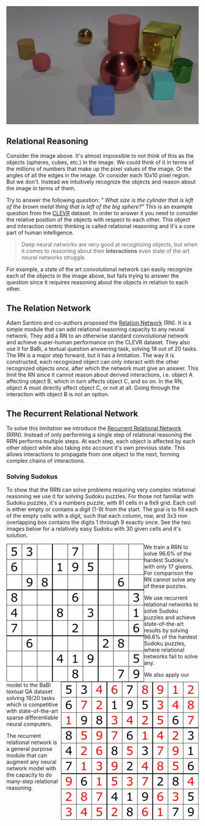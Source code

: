 ![](clevr.jpg)

## Relational Reasoning

Consider the image above.
It's almost impossible to not think of this as the objects (spheres, cubes, etc.) in the image.
We could think of it in terms of the millions of numbers that make up the pixel values of the image.
Or the angles of all the edges in the image.
Or consider each 10x10 pixel region.
But we don't.
Instead we intuitively recognize the objects and reason about the image in terms of them.

Try to answer the following question:
*" What size is the cylinder that is left of the brown metal thing that is left of the big sphere?"*
This is an example question from the [CLEVR](http://cs.stanford.edu/people/jcjohns/clevr/) dataset.
In order to answer it you need to consider the relative position of the objects with respect to each other.
This object and interaction centric thinking is called relational reasoning and it's a core part of human intelligence.

> Deep neural networks are very good at recognizing objects, but when it comes to reasoning about their **interactions** even state of the art neural networks struggle.

For example, a state of the art convolutional network can easily recognize each of the objects in the image above,
but fails trying to answer the question since it requires reasoning about the objects in relation to each other.

## The Relation Network

Adam Santoro and co-authors proposed the [Relation Network](https://arxiv.org/abs/1706.01427) (RN).
It is a simple module that can add relational reasoning capacity to any neural network.
They add a RN to an otherwise standard convolutional network and achieve super-human performance on the CLEVR dataset.
They also use it for BaBi, a textual question answering task, solving 18 out of 20 tasks.
The RN is a major step forward, but it has a limitation.
The way it is constructed, each recognized object can only interact with the other recognized objects *once*, after which the network must give an answer.
This limit the RN since it cannot reason about derived interactions, i.e. object A affecting object B, which in turn affects object C, and so on.
In the RN, object A must directly affect object C, or not at all.
Going through the interaction with object B is not an option.

## The Recurrent Relational Network

To solve this limitation we introduce the [Recurrent Relational Network](https://arxiv.org/pdf/1711.08028.pdf) (RRN).
Instead of only performing a single step of relational reasoning the RRN performs multiple steps.
At each step, each object is affected by each other object while also taking into account it's own previous state.
This allows interactions to propagate from one object to the next, forming complex chains of interactions.

### Solving Sudokus

To show that the RRN can solve problems requiring very complex relational reasoning we use it for solving Sudoku puzzles.
For those not familiar with Sudoku puzzles, it's a numbers puzzle, with 81 cells in a 9x9 grid.
Each cell is either empty or contains a digit (1-9) from the start.
The goal is to fill each of the empty cells with a digit, such that each column, row, and 3x3 non overlapping box contains the digits 1 through 9 exactly once.
See the two images below for a relatively easy Sudoku with 30 given cells and it's solution.

<img style="float: left;" src="quiz.png">
<img style="float: right;" src="answer.png">

We train a RRN to solve 96.6% of the hardest Sudoku's with only 17 givens. For comparison the RN cannot
solve any of these puzzles.


We use recurrent relational networks to solve Sudoku puzzles and achieve state-of-the-art results by solving 96.6% of the hardest Sudoku puzzles, where relational networks fail to solve any.

We also apply our model to the BaBi textual QA dataset solving 19/20 tasks which is competitive with state-of-the-art sparse differentiable neural computers.

The recurrent relational network is a general purpose module that can augment any neural network model with the capacity to do many-step relational reasoning.